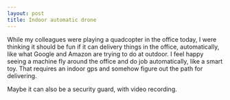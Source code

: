 ```yaml
---
layout: post
title: Indoor automatic drone
---
```

While my colleagues were playing a quadcopter in the office today, I were thinking it should be fun if it can delivery things in the office, automatically, like what Google and Amazon are trying to do at outdoor. I feel happy seeing a machine fly around the office and do job automatically, like a smart toy. That requires an indoor gps and somehow figure out the path for delivering.

Maybe it can also be a security guard, with video recording.